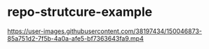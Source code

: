 # repo-strutcure-example

https://user-images.githubusercontent.com/38197434/150046873-85a751d2-7f5b-4a0a-afe5-bf7363643fa9.mp4

